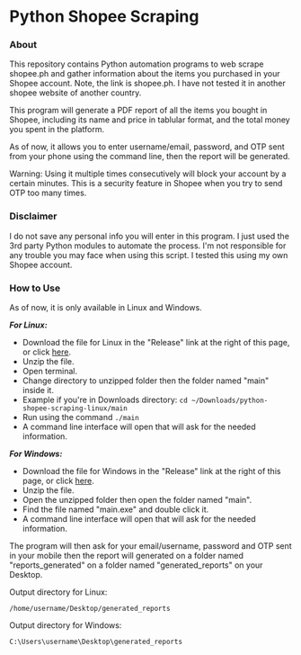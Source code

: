 # Python Shopee Scraping

### About
This repository contains Python automation programs to web scrape shopee.ph 
and gather information about the items you purchased in your Shopee account. 
Note, the link is  shopee.ph. I have not tested it in another shopee website
of another country.

This program will generate a PDF report of all the items you bought in Shopee,
including its name and price in tablular format, and the total money you spent 
in the platform.

As of now, it allows you to enter username/email, password, and OTP sent from 
your phone using the command line, then the report will be generated.

Warning: Using it multiple times consecutively will block your account by a certain minutes. 
This is a security feature in Shopee when you try to send OTP too many times.

### Disclaimer
I do not save any personal info you will enter in this program. I just used
the 3rd party Python modules to automate the process. I'm not responsible for
any trouble you may face when using this script. I tested this using my own
Shopee account. 

### How to Use 
As of now, it is only available in Linux and Windows. 

***For Linux:***

* Download the file for Linux in the "Release" link at the right of this page, or click [here](https://github.com/romnegrillo/Python-Shopee-Scraping/releases).
* Unzip the file.
* Open terminal.
* Change directory to unzipped folder then the folder named "main" inside it.
* Example if you're in Downloads directory: ```cd ~/Downloads/python-shopee-scraping-linux/main```
* Run using the command ```./main```
* A command line interface will open that will ask for the needed information.

***For Windows:***

* Download the file  for Windows in the "Release" link at the right of this page, or click [here](https://github.com/romnegrillo/Python-Shopee-Scraping/releases).
* Unzip the file.
* Open the unzipped folder then open the folder named "main".
* Find the file named "main.exe" and double click it.
* A command line interface will open that will ask for the needed information.

The program will then ask for your email/username, password and OTP sent in your
mobile then the report will generated on a folder named "reports_generated" on 
a folder named "generated_reports" on your Desktop.

Output directory for Linux:

```/home/username/Desktop/generated_reports```

Output directory for Windows:

```C:\Users\username\Desktop\generated_reports```
